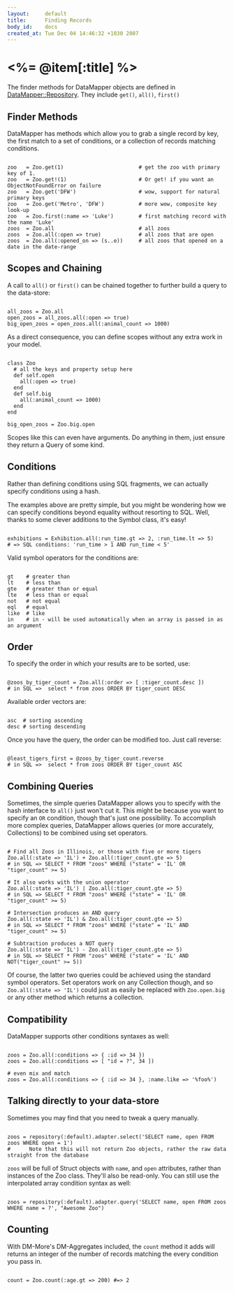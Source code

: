```yaml
---
layout:     default
title:      Finding Records
body_id:    docs
created_at: Tue Dec 04 14:46:32 +1030 2007
---
```


<%= @item[:title] %>
================

The finder methods for DataMapper objects are defined in
[DataMapper::Repository][DataMapper_Repository]. They include `get()`, `all()`, `first()`

Finder Methods
--------------

DataMapper has methods which allow you to grab a single record by key, the first
match to a set of conditions, or a collection of records matching conditions.

<pre><code class="language-ruby">
zoo   = Zoo.get(1)                        # get the zoo with primary key of 1.
zoo   = Zoo.get!(1)                       # Or get! if you want an ObjectNotFoundError on failure
zoo   = Zoo.get('DFW')                    # wow, support for natural primary keys
zoo   = Zoo.get('Metro', 'DFW')           # more wow, composite key look-up
zoo   = Zoo.first(:name => 'Luke')        # first matching record with the name 'Luke'
zoos  = Zoo.all                           # all zoos
zoos  = Zoo.all(:open => true)            # all zoos that are open
zoos  = Zoo.all(:opened_on => (s..e))     # all zoos that opened on a date in the date-range
</code></pre>

Scopes and Chaining
-------------------

A call to `all()` or `first()` can be chained together to further build a query
to the data-store:

<pre><code class="language-ruby">
all_zoos = Zoo.all
open_zoos = all_zoos.all(:open => true)
big_open_zoos = open_zoos.all(:animal_count => 1000)
</code></pre>

As a direct consequence, you can define scopes without any extra work in your model.

<pre><code class="language-ruby">
class Zoo
  # all the keys and property setup here
  def self.open
    all(:open => true)
  end
  def self.big
    all(:animal_count => 1000)
  end
end

big_open_zoos = Zoo.big.open
</code></pre>

Scopes like this can even have arguments. Do anything in them, just ensure they
return a Query of some kind.

Conditions
----------

Rather than defining conditions using SQL fragments, we can actually specify
conditions using a hash.

The examples above are pretty simple, but you might be wondering how we can
specify conditions beyond equality without resorting to SQL. Well, thanks to
some clever additions to the Symbol class, it's easy!

<pre><code class="language-ruby">
exhibitions = Exhibition.all(:run_time.gt => 2, :run_time.lt => 5)
# => SQL conditions: 'run_time > 1 AND run_time < 5'
</code></pre>

Valid symbol operators for the conditions are:

<pre><code class="language-ruby">
gt    # greater than
lt    # less than
gte   # greater than or equal
lte   # less than or equal
not   # not equal
eql   # equal
like  # like
in    # in - will be used automatically when an array is passed in as an argument
</code></pre>

Order
-----

To specify the order in which your results are to be sorted, use:

<pre><code class="language-ruby">
@zoos_by_tiger_count = Zoo.all(:order => [ :tiger_count.desc ])
# in SQL =>  select * from zoos ORDER BY tiger_count DESC
</code></pre>

Available order vectors are:

<pre><code class="language-ruby">
asc  # sorting ascending
desc # sorting descending
</code></pre>

Once you have the query, the order can be modified too.  Just call reverse:

<pre><code class="language-ruby">
@least_tigers_first = @zoos_by_tiger_count.reverse
# in SQL =>  select * from zoos ORDER BY tiger_count ASC
</code></pre>

Combining Queries
-----------------

Sometimes, the simple queries DataMapper allows you to specify with the hash
interface to `all()` just won't cut it.  This might be because you want to
specify an `OR` condition, though that's just one possibility.  To accomplish
more complex queries, DataMapper allows queries (or more accurately,
Collections) to be combined using set operators.

<pre><code class="language-ruby">
# Find all Zoos in Illinois, or those with five or more tigers
Zoo.all(:state => 'IL') + Zoo.all(:tiger_count.gte => 5)
# in SQL => SELECT * FROM "zoos" WHERE ("state" = 'IL' OR "tiger_count" >= 5)

# It also works with the union operator
Zoo.all(:state => 'IL') | Zoo.all(:tiger_count.gte => 5)
# in SQL => SELECT * FROM "zoos" WHERE ("state" = 'IL' OR "tiger_count" >= 5)

# Intersection produces an AND query
Zoo.all(:state => 'IL') & Zoo.all(:tiger_count.gte => 5)
# in SQL => SELECT * FROM "zoos" WHERE ("state" = 'IL' AND "tiger_count" >= 5)

# Subtraction produces a NOT query
Zoo.all(:state => 'IL') - Zoo.all(:tiger_count.gte => 5)
# in SQL => SELECT * FROM "zoos" WHERE ("state" = 'IL' AND NOT("tiger_count" >= 5))
</code></pre>

Of course, the latter two queries could be achieved using the standard symbol
operators.  Set operators work on any Collection though, and so `Zoo.all(:state => 'IL')`
could just as easily be replaced with `Zoo.open.big` or any other method which
returns a collection.

Compatibility
-------------

DataMapper supports other conditions syntaxes as well:

<pre><code class="language-ruby">
zoos = Zoo.all(:conditions => { :id => 34 })
zoos = Zoo.all(:conditions => [ "id = ?", 34 ])

# even mix and match
zoos = Zoo.all(:conditions => { :id => 34 }, :name.like => '%foo%')
</code></pre>

Talking directly to your data-store
-----------------------------------

Sometimes you may find that you need to tweak a query manually.

<pre><code class="language-ruby">
zoos = repository(:default).adapter.select('SELECT name, open FROM zoos WHERE open = 1')
#      Note that this will not return Zoo objects, rather the raw data straight from the database
</code></pre>

`zoos` will be full of Struct objects with `name`, and `open` attributes, rather
than instances of the Zoo class. They'll also be read-only. You can still use
the interpolated array condition syntax as well:

<pre><code class="language-ruby">
zoos = repository(:default).adapter.query('SELECT name, open FROM zoos WHERE name = ?', "Awesome Zoo")
</code></pre>

Counting
--------

With DM-More's DM-Aggregates included, the `count` method it adds will returns
an integer of the number of records matching the every condition you pass in.

<pre><code class="language-ruby">
count = Zoo.count(:age.gt => 200) #=> 2
</code></pre>

[DataMapper_Repository]:http://www.yardoc.org/docs/datamapper-dm-core/DataMapper/Repository
